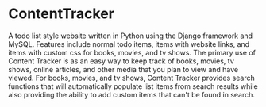 # ContentTracker
A todo list style website written in Python using the Django framework and MySQL. Features include normal todo items, items with website links, and items with custom css for books, movies, and tv shows. The primary use of Content Tracker is as an easy way to keep track of books, movies, tv shows, online articles, and other media that you plan to view and have viewed. For books, movies, and tv shows, Content Tracker provides search functions that will automatically populate list items from search results while also providing the ability to add custom items that can't be found in search.
